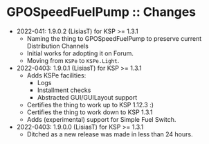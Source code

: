 # GPOSpeedFuelPump :: Changes

* 2022-041: 1.9.0.2 (LisiasT) for KSP >= 1.3.1
	+ Naming the thing to GPOSpeedFuelPump to preserve current Distribution Channels
	+ Initial works for adopting it on Forum.
	+ Moving from `KSPe` to `KSPe.Light`.
* 2022-0403: 1.9.0.1 (LisiasT) for KSP >= 1.3.1
	+ Adds KSPe facilities:
		- Logs
		- Installment checks
		- Abstracted GUI/GUILayout support
	+ Certifies the thing to work up to KSP 1.12.3 :)
	+ Certifies the thing to work down to KSP 1.3.1 
	+ Adds (experimental) support for Simple Fuel Switch.
* 2022-0403: 1.9.0.0 (LisiasT) for KSP >= 1.3.1
	+ Ditched as a new release was made in less than 24 hours.
